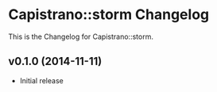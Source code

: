 # Capistrano::storm Changelog

This is the Changelog for Capistrano::storm.

## v0.1.0 (2014-11-11)

* Initial release
